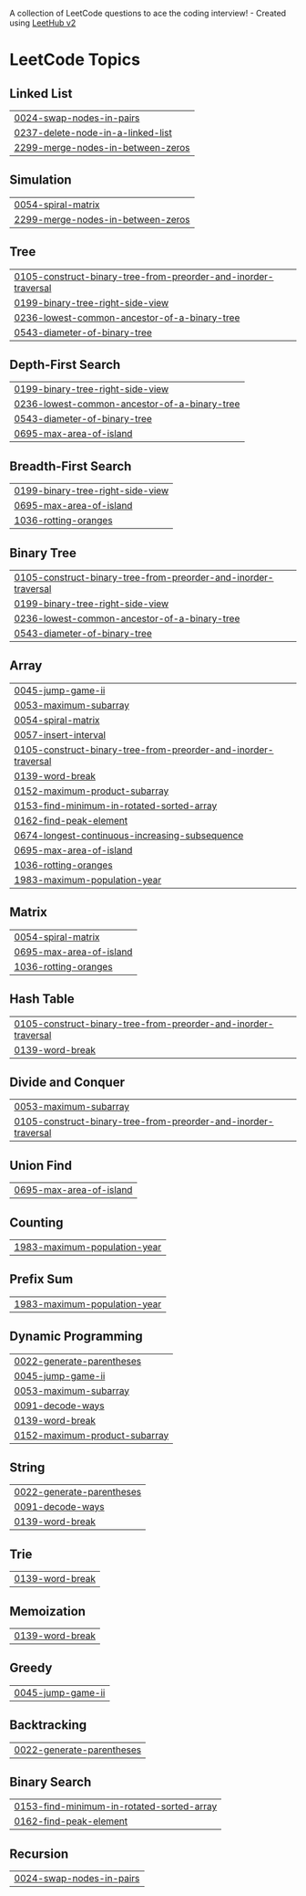 A collection of LeetCode questions to ace the coding interview! - Created using [LeetHub v2](https://github.com/arunbhardwaj/LeetHub-2.0)
<!---LeetCode Topics Start-->
# LeetCode Topics
## Linked List
|  |
| ------- |
| [0024-swap-nodes-in-pairs](https://github.com/mohitRana-04/LeetHub/tree/master/0024-swap-nodes-in-pairs) |
| [0237-delete-node-in-a-linked-list](https://github.com/mohitRana-04/LeetHub/tree/master/0237-delete-node-in-a-linked-list) |
| [2299-merge-nodes-in-between-zeros](https://github.com/mohitRana-04/LeetHub/tree/master/2299-merge-nodes-in-between-zeros) |
## Simulation
|  |
| ------- |
| [0054-spiral-matrix](https://github.com/mohitRana-04/LeetHub/tree/master/0054-spiral-matrix) |
| [2299-merge-nodes-in-between-zeros](https://github.com/mohitRana-04/LeetHub/tree/master/2299-merge-nodes-in-between-zeros) |
## Tree
|  |
| ------- |
| [0105-construct-binary-tree-from-preorder-and-inorder-traversal](https://github.com/mohitRana-04/LeetHub/tree/master/0105-construct-binary-tree-from-preorder-and-inorder-traversal) |
| [0199-binary-tree-right-side-view](https://github.com/mohitRana-04/LeetHub/tree/master/0199-binary-tree-right-side-view) |
| [0236-lowest-common-ancestor-of-a-binary-tree](https://github.com/mohitRana-04/LeetHub/tree/master/0236-lowest-common-ancestor-of-a-binary-tree) |
| [0543-diameter-of-binary-tree](https://github.com/mohitRana-04/LeetHub/tree/master/0543-diameter-of-binary-tree) |
## Depth-First Search
|  |
| ------- |
| [0199-binary-tree-right-side-view](https://github.com/mohitRana-04/LeetHub/tree/master/0199-binary-tree-right-side-view) |
| [0236-lowest-common-ancestor-of-a-binary-tree](https://github.com/mohitRana-04/LeetHub/tree/master/0236-lowest-common-ancestor-of-a-binary-tree) |
| [0543-diameter-of-binary-tree](https://github.com/mohitRana-04/LeetHub/tree/master/0543-diameter-of-binary-tree) |
| [0695-max-area-of-island](https://github.com/mohitRana-04/LeetHub/tree/master/0695-max-area-of-island) |
## Breadth-First Search
|  |
| ------- |
| [0199-binary-tree-right-side-view](https://github.com/mohitRana-04/LeetHub/tree/master/0199-binary-tree-right-side-view) |
| [0695-max-area-of-island](https://github.com/mohitRana-04/LeetHub/tree/master/0695-max-area-of-island) |
| [1036-rotting-oranges](https://github.com/mohitRana-04/LeetHub/tree/master/1036-rotting-oranges) |
## Binary Tree
|  |
| ------- |
| [0105-construct-binary-tree-from-preorder-and-inorder-traversal](https://github.com/mohitRana-04/LeetHub/tree/master/0105-construct-binary-tree-from-preorder-and-inorder-traversal) |
| [0199-binary-tree-right-side-view](https://github.com/mohitRana-04/LeetHub/tree/master/0199-binary-tree-right-side-view) |
| [0236-lowest-common-ancestor-of-a-binary-tree](https://github.com/mohitRana-04/LeetHub/tree/master/0236-lowest-common-ancestor-of-a-binary-tree) |
| [0543-diameter-of-binary-tree](https://github.com/mohitRana-04/LeetHub/tree/master/0543-diameter-of-binary-tree) |
## Array
|  |
| ------- |
| [0045-jump-game-ii](https://github.com/mohitRana-04/LeetHub/tree/master/0045-jump-game-ii) |
| [0053-maximum-subarray](https://github.com/mohitRana-04/LeetHub/tree/master/0053-maximum-subarray) |
| [0054-spiral-matrix](https://github.com/mohitRana-04/LeetHub/tree/master/0054-spiral-matrix) |
| [0057-insert-interval](https://github.com/mohitRana-04/LeetHub/tree/master/0057-insert-interval) |
| [0105-construct-binary-tree-from-preorder-and-inorder-traversal](https://github.com/mohitRana-04/LeetHub/tree/master/0105-construct-binary-tree-from-preorder-and-inorder-traversal) |
| [0139-word-break](https://github.com/mohitRana-04/LeetHub/tree/master/0139-word-break) |
| [0152-maximum-product-subarray](https://github.com/mohitRana-04/LeetHub/tree/master/0152-maximum-product-subarray) |
| [0153-find-minimum-in-rotated-sorted-array](https://github.com/mohitRana-04/LeetHub/tree/master/0153-find-minimum-in-rotated-sorted-array) |
| [0162-find-peak-element](https://github.com/mohitRana-04/LeetHub/tree/master/0162-find-peak-element) |
| [0674-longest-continuous-increasing-subsequence](https://github.com/mohitRana-04/LeetHub/tree/master/0674-longest-continuous-increasing-subsequence) |
| [0695-max-area-of-island](https://github.com/mohitRana-04/LeetHub/tree/master/0695-max-area-of-island) |
| [1036-rotting-oranges](https://github.com/mohitRana-04/LeetHub/tree/master/1036-rotting-oranges) |
| [1983-maximum-population-year](https://github.com/mohitRana-04/LeetHub/tree/master/1983-maximum-population-year) |
## Matrix
|  |
| ------- |
| [0054-spiral-matrix](https://github.com/mohitRana-04/LeetHub/tree/master/0054-spiral-matrix) |
| [0695-max-area-of-island](https://github.com/mohitRana-04/LeetHub/tree/master/0695-max-area-of-island) |
| [1036-rotting-oranges](https://github.com/mohitRana-04/LeetHub/tree/master/1036-rotting-oranges) |
## Hash Table
|  |
| ------- |
| [0105-construct-binary-tree-from-preorder-and-inorder-traversal](https://github.com/mohitRana-04/LeetHub/tree/master/0105-construct-binary-tree-from-preorder-and-inorder-traversal) |
| [0139-word-break](https://github.com/mohitRana-04/LeetHub/tree/master/0139-word-break) |
## Divide and Conquer
|  |
| ------- |
| [0053-maximum-subarray](https://github.com/mohitRana-04/LeetHub/tree/master/0053-maximum-subarray) |
| [0105-construct-binary-tree-from-preorder-and-inorder-traversal](https://github.com/mohitRana-04/LeetHub/tree/master/0105-construct-binary-tree-from-preorder-and-inorder-traversal) |
## Union Find
|  |
| ------- |
| [0695-max-area-of-island](https://github.com/mohitRana-04/LeetHub/tree/master/0695-max-area-of-island) |
## Counting
|  |
| ------- |
| [1983-maximum-population-year](https://github.com/mohitRana-04/LeetHub/tree/master/1983-maximum-population-year) |
## Prefix Sum
|  |
| ------- |
| [1983-maximum-population-year](https://github.com/mohitRana-04/LeetHub/tree/master/1983-maximum-population-year) |
## Dynamic Programming
|  |
| ------- |
| [0022-generate-parentheses](https://github.com/mohitRana-04/LeetHub/tree/master/0022-generate-parentheses) |
| [0045-jump-game-ii](https://github.com/mohitRana-04/LeetHub/tree/master/0045-jump-game-ii) |
| [0053-maximum-subarray](https://github.com/mohitRana-04/LeetHub/tree/master/0053-maximum-subarray) |
| [0091-decode-ways](https://github.com/mohitRana-04/LeetHub/tree/master/0091-decode-ways) |
| [0139-word-break](https://github.com/mohitRana-04/LeetHub/tree/master/0139-word-break) |
| [0152-maximum-product-subarray](https://github.com/mohitRana-04/LeetHub/tree/master/0152-maximum-product-subarray) |
## String
|  |
| ------- |
| [0022-generate-parentheses](https://github.com/mohitRana-04/LeetHub/tree/master/0022-generate-parentheses) |
| [0091-decode-ways](https://github.com/mohitRana-04/LeetHub/tree/master/0091-decode-ways) |
| [0139-word-break](https://github.com/mohitRana-04/LeetHub/tree/master/0139-word-break) |
## Trie
|  |
| ------- |
| [0139-word-break](https://github.com/mohitRana-04/LeetHub/tree/master/0139-word-break) |
## Memoization
|  |
| ------- |
| [0139-word-break](https://github.com/mohitRana-04/LeetHub/tree/master/0139-word-break) |
## Greedy
|  |
| ------- |
| [0045-jump-game-ii](https://github.com/mohitRana-04/LeetHub/tree/master/0045-jump-game-ii) |
## Backtracking
|  |
| ------- |
| [0022-generate-parentheses](https://github.com/mohitRana-04/LeetHub/tree/master/0022-generate-parentheses) |
## Binary Search
|  |
| ------- |
| [0153-find-minimum-in-rotated-sorted-array](https://github.com/mohitRana-04/LeetHub/tree/master/0153-find-minimum-in-rotated-sorted-array) |
| [0162-find-peak-element](https://github.com/mohitRana-04/LeetHub/tree/master/0162-find-peak-element) |
## Recursion
|  |
| ------- |
| [0024-swap-nodes-in-pairs](https://github.com/mohitRana-04/LeetHub/tree/master/0024-swap-nodes-in-pairs) |
<!---LeetCode Topics End-->